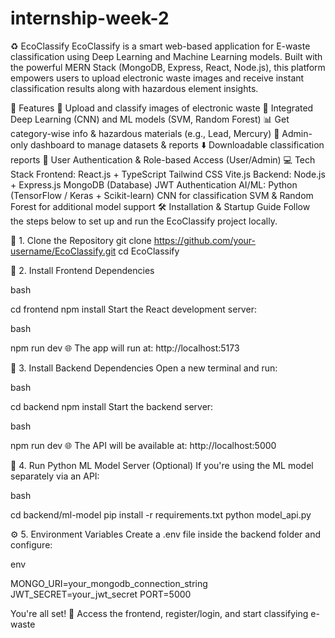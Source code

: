 # internship-week-2

♻️ EcoClassify
EcoClassify is a smart web-based application for E-waste classification using Deep Learning and Machine Learning models. Built with the powerful MERN Stack (MongoDB, Express, React, Node.js), this platform empowers users to upload electronic waste images and receive instant classification results along with hazardous element insights.

🚀 Features
📸 Upload and classify images of electronic waste
🧠 Integrated Deep Learning (CNN) and ML models (SVM, Random Forest)
📊 Get category-wise info & hazardous materials (e.g., Lead, Mercury)
🧾 Admin-only dashboard to manage datasets & reports
⬇️ Downloadable classification reports
🔐 User Authentication & Role-based Access (User/Admin)
💻 Tech Stack
Frontend:
React.js + TypeScript
Tailwind CSS
Vite.js
Backend:
Node.js + Express.js
MongoDB (Database)
JWT Authentication
AI/ML:
Python (TensorFlow / Keras + Scikit-learn)
CNN for classification
SVM & Random Forest for additional model support
🛠️ Installation & Startup Guide
Follow the steps below to set up and run the EcoClassify project locally.

📁 1. Clone the Repository
git clone https://github.com/your-username/EcoClassify.git
cd EcoClassify

🔧 2. Install Frontend Dependencies

bash

cd frontend
npm install
Start the React development server:

bash

npm run dev
🌐 The app will run at: http://localhost:5173

🔧 3. Install Backend Dependencies
Open a new terminal and run:

bash

cd backend
npm install
Start the backend server:

bash

npm run dev
🌐 The API will be available at: http://localhost:5000


🤖 4. Run Python ML Model Server (Optional)
If you're using the ML model separately via an API:

bash

cd backend/ml-model
pip install -r requirements.txt
python model_api.py

⚙️ 5. Environment Variables
Create a .env file inside the backend folder and configure:

env

MONGO_URI=your_mongodb_connection_string
JWT_SECRET=your_jwt_secret
PORT=5000

You're all set! 🎉
Access the frontend, register/login, and start classifying e-waste
